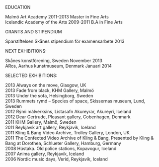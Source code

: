 EDUCATION

Malmö Art Academy 2011-2013 Master in Fine Arts  
Icelandic Academy of the Arts 2009-2011 B.A in Fine Arts

GRANTS AND STIPENDIUM

Sparstiftelsen Skånes stipendium för examensarbete 2013

NEXT EXHIBITIONS:

Skånes konstförening, Sweden November 2013  
ARos, Aarhus kunstmuseum, Denmark Januari 2014

SELECTED EXHIBITIONS:

2013 Always on the move, Glasgow, UK  
2013 Fade from black, KHM Gallery, Malmö  
2013 Under the sofa, Helsingborg, Sweden  
2013 Rummets rymd – Species of space, Skissernas museum, Lund, Sweden  
2012 Rými málverksins, Listasafn Akureyrar, Akureyri, Iceland  
2012 Dear Gertrude, Pleasant gallery, Cobenhagen, Denmark  
2011 KHM Gallery, Malmö, Sweden  
2011 Reykjavík art gallery, Reykjavík, Iceland  
2011 Kling & Bang Video Archive, Trolley Gallery, London, UK  
2011 The Confected Video Archive of Kling & Bang, Presented by Kling & Bang at Dorothea, Schlueter Gallery, Hamburg, Germany  
2008 Hústaka. Old police stations, Kopavogur, Iceland  
2007 Anima gallery, Reykjavík, Iceland  
2006 Nordic music days, Verid, Reykjavík, Iceland